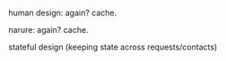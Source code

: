 human design: again? cache.

narure: again? cache.

stateful design (keeping state across requests/contacts)
